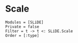 # Scale

```@autodocs
Modules = [SLiDE]
Private = false
Filter = t -> t <: SLiDE.Scale
Order = [:type]
```